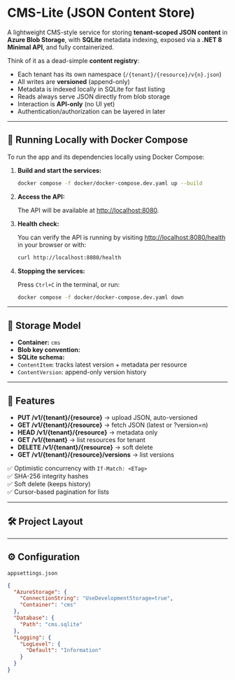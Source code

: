 # CMS-Lite (JSON Content Store)

A lightweight CMS-style service for storing **tenant-scoped JSON content** in **Azure Blob Storage**, with **SQLite** metadata indexing, exposed via a **.NET 8 Minimal API**, and fully containerized.

Think of it as a dead-simple **content registry**:  
- Each tenant has its own namespace (`/{tenant}/{resource}/v{n}.json`)  
- All writes are **versioned** (append-only)  
- Metadata is indexed locally in SQLite for fast listing  
- Reads always serve JSON directly from blob storage  
- Interaction is **API-only** (no UI yet)  
- Authentication/authorization can be layered in later

---
## 🐳 Running Locally with Docker Compose

To run the app and its dependencies locally using Docker Compose:

1. **Build and start the services:**

   ```sh
   docker compose -f docker/docker-compose.dev.yaml up --build
   ```

2. **Access the API:**

   The API will be available at [http://localhost:8080](http://localhost:8080).

3. **Health check:**

   You can verify the API is running by visiting [http://localhost:8080/health](http://localhost:8080/health) in your browser or with:

   ```sh
   curl http://localhost:8080/health
   ```

4. **Stopping the services:**

   Press `Ctrl+C` in the terminal, or run:

   ```sh
   docker compose -f docker/docker-compose.dev.yaml down
   ```

---

## 📂 Storage Model

- **Container:** `cms`
- **Blob key convention:**  
- **SQLite schema:**
- `ContentItem`: tracks latest version + metadata per resource  
- `ContentVersion`: append-only version history  

---

## 🚀 Features

- **PUT /v1/{tenant}/{resource}** → upload JSON, auto-versioned  
- **GET /v1/{tenant}/{resource}** → fetch JSON (latest or ?version=n)  
- **HEAD /v1/{tenant}/{resource}** → metadata only  
- **GET /v1/{tenant}** → list resources for tenant  
- **DELETE /v1/{tenant}/{resource}** → soft delete  
- **GET /v1/{tenant}/{resource}/versions** → list versions  

✅ Optimistic concurrency with `If-Match: <ETag>`  
✅ SHA-256 integrity hashes  
✅ Soft delete (keeps history)  
✅ Cursor-based pagination for lists  

---

## 🛠️ Project Layout
---

## ⚙️ Configuration

`appsettings.json`

```json
{
  "AzureStorage": {
    "ConnectionString": "UseDevelopmentStorage=true",
    "Container": "cms"
  },
  "Database": {
    "Path": "cms.sqlite"
  },
  "Logging": {
    "LogLevel": {
      "Default": "Information"
    }
  }
}

